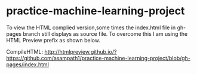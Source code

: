 practice-machine-learning-project
=================================

To view the HTML complied version,some times the index.html file in gh-pages branch still displays as source file. To overcome this I am using the HTML Preview prefix as shown below.

CompileHTML: 
http://htmlpreview.github.io/?https://github.com/asampath1/practice-machine-learning-project/blob/gh-pages/index.html 
